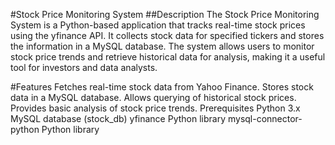 #Stock Price Monitoring System
##Description
The Stock Price Monitoring System is a Python-based application that tracks real-time stock prices using the yfinance API. It collects stock data for specified tickers and stores the information in a MySQL database. The system allows users to monitor stock price trends and retrieve historical data for analysis, making it a useful tool for investors and data analysts.

#Features
Fetches real-time stock data from Yahoo Finance.
Stores stock data in a MySQL database.
Allows querying of historical stock prices.
Provides basic analysis of stock price trends.
Prerequisites
Python 3.x
MySQL database (stock_db)
yfinance Python library
mysql-connector-python Python library
